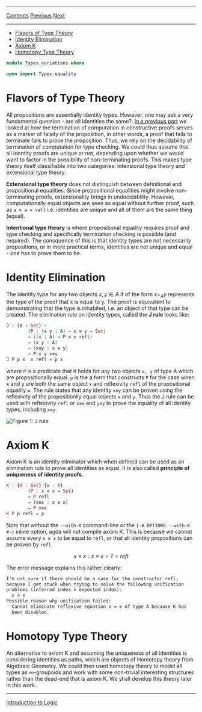 ****
[Contents](contents.html)
[Previous](Types.proofsAsData.html)
[Next](Logic.introduction.html)

<!-- START doctoc generated TOC please keep comment here to allow auto update -->
<!-- DON'T EDIT THIS SECTION, INSTEAD RE-RUN doctoc TO UPDATE -->
****

- [Flavors of Type Theory](#flavors-of-type-theory)
- [Identity Elimination](#identity-elimination)
- [Axiom K](#axiom-k)
- [Homotopy Type Theory](#homotopy-type-theory)

<!-- END doctoc generated TOC please keep comment here to allow auto update -->


```agda
module Types.variations where

open import Types.equality
```

# Flavors of Type Theory

All propositions are essentially identity types. However, one may ask a very fundamental question - are all identities the same?. [In a previous part](./Lang.proofsAsData.html) we looked at how the termination of computation in constructive proofs serves as a marker of falsity of the proposition, in other words, a proof that fails to terminate fails to prove the proposition. Thus, we rely on the decidability of termination of computation for type checking. We could thus assume that all identity proofs are unique or not, depending upon whether we would want to factor in the possibility of non-terminating proofs. This makes type theory itself classifiable into two categories: intensional type theory and extensional type theory.

**Extensional type theory** does not distinguish between definitional and propositional equalities. Since propositional equalities might involve non-terminating proofs, extensionality brings in undecidability. However, computationally equal objects are seen as equal without further proof, such as `a ≡ a = refl` i.e. identities are unique and all of them are the same thing (equal).

**Intentional type theory** is where propositional equality requires proof and type checking and specifically termination checking is possible (and required). The consquence of this is that identity types are not necessarily propositions, or in more practical terms, identities are not unique and equal - one has to prove them to be.

# Identity Elimination

The identity type for any two objects $x, y ∈ A$ if of the form $x =_A y$ represents the type of the proof that x is equal to y. The proof is equivalent to demonstrating that the type is inhabited, i.e. an object of that type can be created. The elimination rule on identity types, called the **J rule** looks like:

```agda
J : {A : Set} →
        (P : (x y : A) → x ≡ y → Set)
        → ((x : A) → P x x refl)
        → (x y : A)
        → (x≡y : x ≡ y)
        → P x y x≡y
J P p x .x refl = p x
```

where `P` is a predicate that it holds for any two objects `x, y` of type A which are propositionally equal. `p` is the a form that constructs `P` for the case when x and y are both the same object `x` and reflexivity `refl`  of the propositional equality `≡`. The rule states that any identity `x≡y` can be proven using the reflexivity of the propositionlly equal objects `x` and `y`. Thus the J rule can be used with reflexivity `refl` or `x≡x` and `y≡y` to prove the equality of all identity types, including `x≡y`.

![Figure 1: J rule](./path-induction.png)

# Axiom K

Axiom K is an identity eliminator which when defined can be used as an elimination rule to prove all identities as equal. It is also called **principle of uniqueness of identity proofs**.

```haskell
K : {A : Set} {x : A}
        (P : x ≡ x → Set)
        → P refl
        → (x≡x : x ≡ x)
        → P x≡x
K P p refl = p
```

Note that without the `--with-K` command-line or the `{-# OPTIONS --with-K #-}` inline option, agda will not compile axiom K. This is because we cannot assume every `x ≡ x` to be equal to `refl`, or that all identity propositions can be proven by `refl`.

```math
x≡x : x ≡ x =?= refl
```

The error message explains this rather clearly:

```md
I'm not sure if there should be a case for the constructor refl,
because I get stuck when trying to solve the following unification
problems (inferred index ≟ expected index):
  x ≟ x
Possible reason why unification failed:
  Cannot eliminate reflexive equation x = x of type A because K has
  been disabled.
```

# Homotopy Type Theory

An alternative to axiom K and assuming the uniqueness of all identities is considering identities as paths, which are objects of Homotopy theory from Algebraic Geometry. We could then used homotopy theory to model all types as ∞-groupoids and work with some non-trivial interesting structures rather than the dead-end that is axiom K. We shall develop this theory later in this work.

****
[Introduction to Logic](./Logic.introduction.html)
